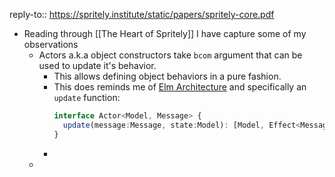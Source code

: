 reply-to:: https://spritely.institute/static/papers/spritely-core.pdf

- Reading through [[The Heart of Spritely]] I have capture some of my observations
	- Actors a.k.a object constructors take `bcom` argument that can be used to update it's behavior.
		- This allows defining object behaviors in a pure fashion.
		- This does reminds me of [Elm Architecture](https://guide.elm-lang.org/effects/) and specifically an `update` function:
		  ```ts
		  interface Actor<Model, Message> {
		    update(message:Message, state:Model): [Model, Effect<Message>]
		  }
		  ```
		-
	-